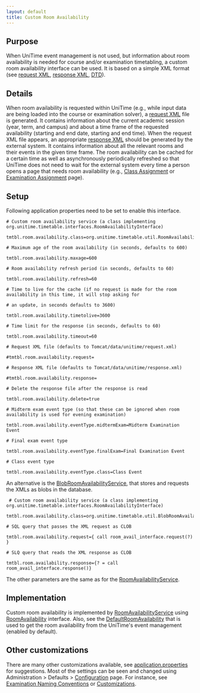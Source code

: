 ```yaml
---
layout: default
title: Custom Room Availability
---
```



## Purpose


 When UniTime event management is not used, but information about room availability is needed for course and/or examination timetabling, a custom room availability interface can be used. It is based on a simple XML format (see [request XML](http://www.unitime.org/interface/roomAvailabilityRequest.xml), [response XML](http://www.unitime.org/interface/roomAvailabilityResponse.xml), [DTD](http://www.unitime.org/interface/RoomAvailability.dtd)).

## Details


 When room availability is requested within UniTime (e.g., while input data are being loaded into the course or examination solver), a [request XML](http://www.unitime.org/interface/roomAvailabilityRequest.xml) file is generated. It contains information about the current academic session (year, term, and campus) and about a time frame of the requested availability (starting and end date, starting and end time). When the request XML file appears, an appropriate [response XML](http://www.unitime.org/interface/roomAvailabilityResponse.xml) should be generated by the external system. It contains information about all the relevant rooms and their events in the given time frame. The room availability can be cached for a certain time as well as asynchronously periodically refreshed so that UniTime does not need to wait for the external system every time a person opens a page that needs room availability (e.g., [Class Assignment](class-assignment) or [Examination Assignment](examination-assignment) page).

## Setup


 Following application properties need to be set to enable this interface.
```
# Custom room availability service (a class implementing org.unitime.timetable.interfaces.RoomAvailabilityInterface)
```
```
tmtbl.room.availability.class=org.unitime.timetable.util.RoomAvailabilityService
```
```
# Maximum age of the room availability (in seconds, defaults to 600)
```
```
tmtbl.room.availability.maxage=600
```
```
# Room availability refresh period (in seconds, defaults to 60)
```
```
tmtbl.room.availability.refresh=60
```
```
# Time to live for the cache (if no request is made for the room availability in this time, it will stop asking for
```
```
# an update, in seconds defaults to 3600)
```
```
tmtbl.room.availability.timetolive=3600
```
```
# Time limit for the response (in seconds, defaults to 60)
```
```
tmtbl.room.availability.timeout=60
```
```
# Request XML file (defaults to Tomcat/data/unitime/request.xml)
```
```
#tmtbl.room.availability.request=
```
```
# Response XML file (defaults to Tomcat/data/unitime/response.xml)
```
```
#tmtbl.room.availability.response=
```
```
# Delete the response file after the response is read
```
```
tmtbl.room.availability.delete=true
```
```
# Midterm exam event type (so that these can be ignored when room availability is used for evening examination)
```
```
tmtbl.room.availability.eventType.midtermExam=Midterm Examination Event
```
```
# Final exam event type
```
```
tmtbl.room.availability.eventType.finalExam=Final Examination Event
```
```
# Class event type
```
```
tmtbl.room.availability.eventType.class=Class Event
```


 An alternative is the [BlobRoomAvailabilityService](https://github.com/UniTime/unitime/blob/master/JavaSource/org/unitime/timetable/util/BlobRoomAvailabilityService.java), that stores and requests the XMLs as blobs in the database.
```
 # Custom room availability service (a class implementing org.unitime.timetable.interfaces.RoomAvailabilityInterface)
```
```
tmtbl.room.availability.class=org.unitime.timetable.util.BlobRoomAvailabilityService
```
```
# SQL query that passes the XML request as CLOB
```
```
tmtbl.room.availability.request={ call room_avail_interface.request(?) }
```
```
# SLQ query that reads the XML response as CLOB
```
```
tmtbl.room.availability.response={? = call room_avail_interface.response()}
```


 The other parameters are the same as for the [RoomAvailabilityService](https://github.com/UniTime/unitime/blob/master/JavaSource/org/unitime/timetable/util/RoomAvailabilityService.java).

## Implementation


 Custom room availability is implemented by [RoomAvailabilityService](https://github.com/UniTime/unitime/blob/master/JavaSource/org/unitime/timetable/util/RoomAvailabilityService.java) using [RoomAvailability](https://github.com/UniTime/unitime/blob/master/JavaSource/org/unitime/timetable/interfaces/RoomAvailabilityInterface.java) interface. Also, see the [DefaultRoomAvailability](https://github.com/UniTime/unitime/blob/master/JavaSource/org/unitime/timetable/util/DefaultRoomAvailabilityService.java) that is used to get the room availability from the UniTime's event management (enabled by default).

## Other customizations


 There are many other customizations available, see [application.properties](https://github.com/UniTime/unitime/blob/master/JavaSource/application.properties) for suggestions. Most of the settings can be seen and changed using Administration > Defaults > [Configuration](http://help.unitime.org/Application_Configuration) page. For instance, see [Examination Naming Conventions](http://help.unitime.org/Exam_Naming_Convention) or [Customizations](customizations).
